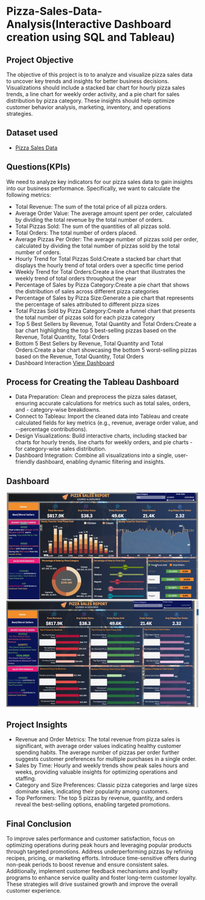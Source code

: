 # Pizza-Sales-Data-Analysis(Interactive Dashboard creation using SQL and Tableau)
## Project Objective
The objective of this project is to to analyze and visualize pizza sales data to uncover key trends and insights for better business decisions. Visualizations should include a stacked bar chart for hourly pizza sales trends, a line chart for weekly order activity, and a pie chart for sales distribution by pizza category. These insights should help optimize customer behavior analysis, marketing, inventory, and operations strategies.

## Dataset used
- <a href="https://github.com/ramyakothapally-spec/Data-Analysis-Tableau-Sql-Dashboard/blob/main/Pizza_Sales_Data_xlsx">Pizza Sales Data </a>

## Questions(KPIs)
We need to analyze key indicators for our pizza sales data to gain insights into our business performance. Specifically, we want to calculate the following metrics:
- Total Revenue: The sum of the total price of all pizza orders.
- Average Order Value: The average amount spent per order, calculated by dividing the total revenue by the total number of orders.
- Total Pizzas Sold: The sum of the quantities of all pizzas sold.
- Total Orders: The total number of orders placed.
- Average Pizzas Per Order: The average number of pizzas sold per order, calculated by dividing the total number of pizzas sold by the total number of orders.
- Hourly Trend for Total Pizzas Sold:Create a stacked bar chart that displays the hourly trend of total orders over a specific time period
- Weekly Trend for Total Orders:Create a line chart that illustrates the weekly trend of total orders throughout the year
- Percentage of Sales by Pizza Category:Create a pie chart that shows the distribution of sales across different pizza categories
- Percentage of Sales by Pizza Size:Generate a pie chart that represents the percentage of sales attributed to different pizza sizes
- Total Pizzas Sold by Pizza Category:Create a funnel chart that presents the total number of pizzas sold for each pizza category
- Top 5 Best Sellers by Revenue, Total Quantity and Total Orders:Create a bar chart highlighting the top 5 best-selling pizzas based on the Revenue, Total Quantity, Total Orders
- Bottom 5 Best Sellers by Revenue, Total Quantity and Total Orders:Create a bar chart showcasing the bottom 5 worst-selling pizzas based on the Revenue, Total Quantity, Total Orders
- Dashboard Interaction <a href="https://github.com/ramyakothapally-spec/Data-Analysis-Tableau-Sql-Dashboard/blob/main/Pizza%20Sales%20Report%20Dashboard%20(1)%20(1)%20(1).twbx">View Dashboard <a/>

## Process for Creating the Tableau Dashboard
- Data Preparation: Clean and preprocess the pizza sales dataset, ensuring accurate calculations for metrics such as total sales, orders, and - category-wise breakdowns.
- Connect to Tableau: Import the cleaned data into Tableau and create calculated fields for key metrics (e.g., revenue, average order value, and --percentage contributions).
- Design Visualizations: Build interactive charts, including stacked bar charts for hourly trends, line charts for weekly orders, and pie charts - for category-wise sales distribution.
- Dashboard Integration: Combine all visualizations into a single, user-friendly dashboard, enabling dynamic filtering and insights.

## Dashboard
![Screenshot](https://github.com/ramyakothapally-spec/Data-Analysis-Tableau-Sql-Dashboard/blob/main/Tableau_Dashboard_Image1.jpg)
![Screenshot](https://github.com/ramyakothapally-spec/Data-Analysis-Tableau-Sql-Dashboard/blob/main/Tableau_Dashboard_Image2.jpg)

## Project Insights
- Revenue and Order Metrics: The total revenue from pizza sales is significant, with average order values indicating healthy customer spending habits. The average number of pizzas per order further suggests customer preferences for multiple purchases in a single order.
- Sales by Time: Hourly and weekly trends show peak sales hours and weeks, providing valuable insights for optimizing operations and staffing.
- Category and Size Preferences: Classic pizza categories and large sizes dominate sales, indicating their popularity among customers.
- Top Performers: The top 5 pizzas by revenue, quantity, and orders reveal the best-selling options, enabling targeted promotions.

## Final Conclusion
To improve sales performance and customer satisfaction, focus on optimizing operations during peak hours and leveraging popular products through targeted promotions. Address underperforming pizzas by refining recipes, pricing, or marketing efforts. Introduce time-sensitive offers during non-peak periods to boost revenue and ensure consistent sales. Additionally, implement customer feedback mechanisms and loyalty programs to enhance service quality and foster long-term customer loyalty. These strategies will drive sustained growth and improve the overall customer experience.
